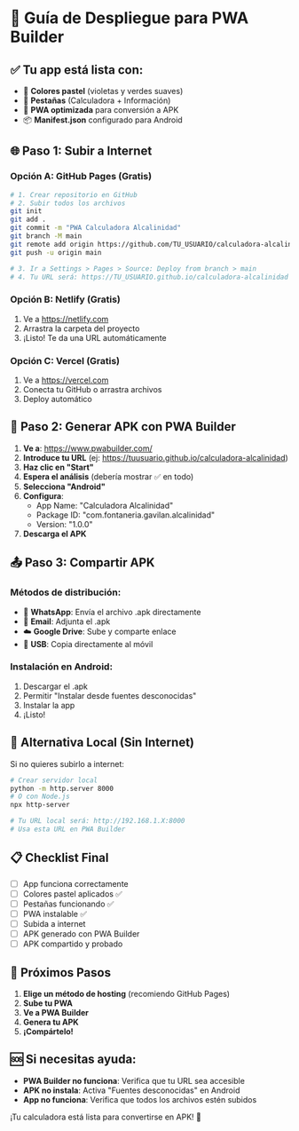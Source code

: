 # 🚀 Guía de Despliegue para PWA Builder

## ✅ Tu app está lista con:
- 🎨 **Colores pastel** (violetas y verdes suaves)
- 📱 **Pestañas** (Calculadora + Información)
- 🔧 **PWA optimizada** para conversión a APK
- 📦 **Manifest.json** configurado para Android

## 🌐 Paso 1: Subir a Internet

### Opción A: GitHub Pages (Gratis)
```bash
# 1. Crear repositorio en GitHub
# 2. Subir todos los archivos
git init
git add .
git commit -m "PWA Calculadora Alcalinidad"
git branch -M main
git remote add origin https://github.com/TU_USUARIO/calculadora-alcalinidad.git
git push -u origin main

# 3. Ir a Settings > Pages > Source: Deploy from branch > main
# 4. Tu URL será: https://TU_USUARIO.github.io/calculadora-alcalinidad
```

### Opción B: Netlify (Gratis)
1. Ve a https://netlify.com
2. Arrastra la carpeta del proyecto
3. ¡Listo! Te da una URL automáticamente

### Opción C: Vercel (Gratis)
1. Ve a https://vercel.com
2. Conecta tu GitHub o arrastra archivos
3. Deploy automático

## 📱 Paso 2: Generar APK con PWA Builder

1. **Ve a**: https://www.pwabuilder.com/
2. **Introduce tu URL** (ej: https://tuusuario.github.io/calculadora-alcalinidad)
3. **Haz clic en "Start"**
4. **Espera el análisis** (debería mostrar ✅ en todo)
5. **Selecciona "Android"**
6. **Configura**:
   - App Name: "Calculadora Alcalinidad"
   - Package ID: "com.fontaneria.gavilan.alcalinidad"
   - Version: "1.0.0"
7. **Descarga el APK**

## 📤 Paso 3: Compartir APK

### Métodos de distribución:
- 📱 **WhatsApp**: Envía el archivo .apk directamente
- 📧 **Email**: Adjunta el .apk
- ☁️ **Google Drive**: Sube y comparte enlace
- 💾 **USB**: Copia directamente al móvil

### Instalación en Android:
1. Descargar el .apk
2. Permitir "Instalar desde fuentes desconocidas"
3. Instalar la app
4. ¡Listo!

## 🔧 Alternativa Local (Sin Internet)

Si no quieres subirlo a internet:

```bash
# Crear servidor local
python -m http.server 8000
# O con Node.js
npx http-server

# Tu URL local será: http://192.168.1.X:8000
# Usa esta URL en PWA Builder
```

## 📋 Checklist Final

- [ ] App funciona correctamente
- [ ] Colores pastel aplicados ✅
- [ ] Pestañas funcionando ✅
- [ ] PWA instalable ✅
- [ ] Subida a internet
- [ ] APK generado con PWA Builder
- [ ] APK compartido y probado

## 🎯 Próximos Pasos

1. **Elige un método de hosting** (recomiendo GitHub Pages)
2. **Sube tu PWA**
3. **Ve a PWA Builder**
4. **Genera tu APK**
5. **¡Compártelo!**

## 🆘 Si necesitas ayuda:

- **PWA Builder no funciona**: Verifica que tu URL sea accesible
- **APK no instala**: Activa "Fuentes desconocidas" en Android
- **App no funciona**: Verifica que todos los archivos estén subidos

¡Tu calculadora está lista para convertirse en APK! 🎉